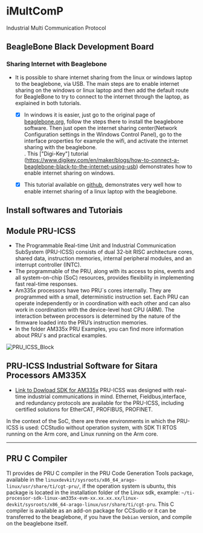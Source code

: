 # iMultComP
Industrial Multi Communication Protocol


## BeagleBone Black Development Board

### Sharing Internet with Beaglebone   
- It is possible to share internet sharing from the linux or windows laptop to the beaglebone, via USB. The main steps are to enable internet sharing on the windows or linux laptop and then add the default route for BeagleBone to try to connect to the internet through the laptop, as explained in both tutorials.  

    - [x] In windows it is easier, just go to the original page of [beaglebone.org](https://beagleboard.org/getting-started), follow the steps there to install the beaglebone software. Then just open the internet sharing center(Network Configuration settings in the Windows Control Panel), go to the interface properties for example the wifi, and activate the internet sharing with the beaglebone.  
        . This ["Digi-Key"] tutorial (https://www.digikey.com/en/maker/blogs/how-to-connect-a-beaglebone-black-to-the-internet-using-usb) demonstrates how to enable internet sharing on windows.  

    - [x] This tutorial available on [github]("https://gist.github.com/pdp7/d2711b5ff1fbb000240bd8337b859412"), demonstrates very well how to enable internet sharing of a linux laptop with the beaglebone.  
 

## Install softwares and Tutoriais 


## Module PRU-ICSS 

- The Programmable Real-time Unit and Industrial Communication SubSystem (PRU-ICSS) consists of dual 32-bit RISC architecture cores, shared data, instruction memories, internal peripheral modules, and an interrupt controller (INTC). 
- The programmable of the PRU, along with its access to pins, events and all system-on-chip (SoC) resources, provides flexibility in implementing fast
real-time responses. 
- Am335x processors have two PRU`s cores internally. They are programmed with a small, deterministic instruction set. Each PRU can operate independently or in coordination with each other and can also work in coordination with the device-level host CPU (ARM). The interaction between processors is determined by the nature of the firmware loaded into the PRU’s instruction memories. 
- In the folder AM335x PRU Examples, you can find more information about PRU`s and practical examples.
 
![PRU_ICSS_Block](https://user-images.githubusercontent.com/65302944/109708007-bf4f0280-7b92-11eb-83ce-fad872dfa510.PNG)

##

## PRU-ICSS Industrial Software for Sitara Processors AM335X

- [Link to Dowload SDK for AM335x](https://www.ti.com/tool/PROCESSOR-SDK-AM335X)
PRU-ICSS was designed with real-time industrial communications in mind. Ethernet, Fieldbus,interface, and redundancy protocols are available for the PRU-ICSS, including certified solutions for EtherCAT, PROFIBUS, PROFINET. 

 In the context of the SoC, there are three environments in which the PRU-ICSS is used: CCStudio without operation system, with SDK TI RTOS running on the Arm core, and Linux running on the Arm core.

-------------
## PRU C Compiler 

TI provides de PRU C compiler in the PRU Code Generation Tools package, available in the `linuxdevkit/sysroots/x86_64_arago-linux/usr/share/ti/cgt-pru/`, if the operation system is ubuntu, this package is located in the installation folder of the Linux sdk, example: `~/ti-processor-sdk-linux-am335x-evm-xx.xx.xx.xx/linux-devkit/sysroots/x86_64-arago-linux/usr/share/ti/cgt-pru`. This C compiler is available as an add-on package for CCSudio or it can be transferred to the beaglebone, if you have the `Debian` version, and compile on the beaglebone itself.

